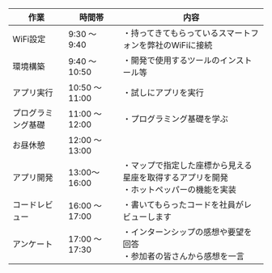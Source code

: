 | 作業 | 時間帯 | 内容 |
| ---- | ---- | ---- |
| WiFi設定 | 9:30 〜 9:40 | ・持ってきてもらっているスマートフォンを弊社のWiFiに接続 |
| 環境構築 | 9:40 〜 10:50 | ・開発で使用するツールのインストール等 |
| アプリ実行 | 10:50 〜 11:00 | ・試しにアプリを実行 |
| プログラミング基礎 | 11:00 〜 12:00 | ・プログラミング基礎を学ぶ |
| お昼休憩 | 12:00 〜 13:00 | |
| アプリ開発 | 13:00〜 16:00 | ・マップで指定した座標から見える星座を取得するアプリを開発<br>・ホットペッパーの機能を実装|
| コードレビュー | 16:00 〜 17:00 | ・書いてもらったコードを社員がレビューします<br> |
| アンケート | 17:00 〜 17:30 | ・インターンシップの感想や要望を回答<br>・参加者の皆さんから感想を一言 |
